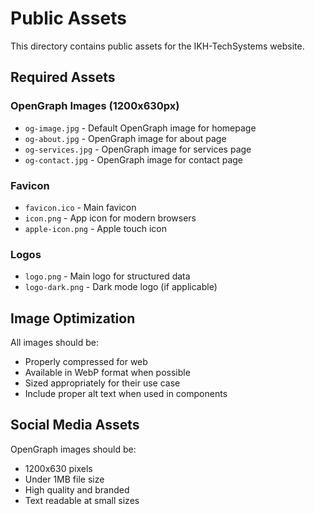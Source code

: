 # Public Assets

This directory contains public assets for the IKH-TechSystems website.

## Required Assets

### OpenGraph Images (1200x630px)
- `og-image.jpg` - Default OpenGraph image for homepage
- `og-about.jpg` - OpenGraph image for about page  
- `og-services.jpg` - OpenGraph image for services page
- `og-contact.jpg` - OpenGraph image for contact page

### Favicon
- `favicon.ico` - Main favicon
- `icon.png` - App icon for modern browsers
- `apple-icon.png` - Apple touch icon

### Logos
- `logo.png` - Main logo for structured data
- `logo-dark.png` - Dark mode logo (if applicable)

## Image Optimization

All images should be:
- Properly compressed for web
- Available in WebP format when possible
- Sized appropriately for their use case
- Include proper alt text when used in components

## Social Media Assets

OpenGraph images should be:
- 1200x630 pixels
- Under 1MB file size
- High quality and branded
- Text readable at small sizes